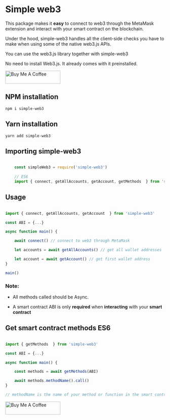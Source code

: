 # Simple web3

This package makes it **easy** to connect to web3 through the MetaMask extension and interact with your smart contract on the blockchain.

Under the hood, simple-web3 handles all the client-side checks you have to make when using some of the native web3.js APIs.

You can use the web3.js library together with simple-web3

No need to install Web3.js. It already comes with it preinstalled.


<a href="https://www.buymeacoffee.com/langford.dev" target="_blank"><img src="https://cdn.buymeacoffee.com/buttons/default-orange.png" alt="Buy Me A Coffee" height="41" width="174"><a>


## NPM installation

```npm i simple-web3```

## Yarn installation

```yarn add simple-web3```


## Importing simple-web3

``` javascript

    const simpleWeb3 = require('simple-web3')
    
    // ES6
    import { connect, getAllAccounts, getAccount, getMethods  } from 'simple-web3'

```


## Usage

```javascript

import { connect, getAllAccounts, getAccount  } from 'simple-web3'

const ABI = {...}

async function main() {

    await connect() // connect to web3 through MetaMask

    let accounts = await getAllAccounts() // get all wallet addresses

    let account = await getAccount() // get first wallet address
}

main()

```


### Note:

- All methods called should be Async.

- A smart contract ABI is only **required** when **interacting** with your **smart contract**


## Get smart contract methods ES6

``` javascript

import { getMethods  } from 'simple-web3'

const ABI = {...}

async function main() {

    const methods = await getMethods(ABI)

    await methods.methodName().call()
}

// methodName is the name of your method or function in the smart contract

```

<a href="https://www.buymeacoffee.com/langford.dev" target="_blank"><img src="https://cdn.buymeacoffee.com/buttons/default-orange.png" alt="Buy Me A Coffee" height="41" width="174"><a>


